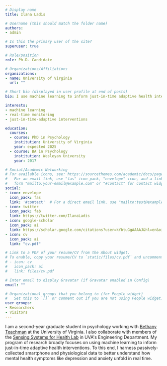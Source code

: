 ```yaml
---
# Display name
title: Ilana Ladis

# Username (this should match the folder name)
authors:
- admin

# Is this the primary user of the site?
superuser: true

# Role/position
role: Ph.D. Candidate

# Organizations/Affiliations
organizations:
- name: University of Virginia
  url: ""

# Short bio (displayed in user profile at end of posts)
bio: I use machine learning to inform just-in-time adaptive health interventions. 

interests:
- machine learning
- real-time monitoring
- just-in-time-adaptive interventions

education:
  courses:
  - course: PhD in Psychology
    institution: University of Virginia
    year: expected 2025
  - course: BA in Psychology
    institution: Wesleyan University
    year: 2017

# Social/Academic Networking
# For available icons, see: https://sourcethemes.com/academic/docs/page-builder/#icons
#   For an email link, use "fas" icon pack, "envelope" icon, and a link in the
#   form "mailto:your-email@example.com" or "#contact" for contact widget.
social:
- icon: envelope
  icon_pack: fas
  link: '#contact'  # For a direct email link, use "mailto:test@example.org".
- icon: twitter
  icon_pack: fab
  link: https://twitter.com/IlanaLadis
- icon: google-scholar
  icon_pack: ai
  link: https://scholar.google.com/citations?user=kYbtuGgAAAAJ&hl=en&oi=ao
- icon: cv
  icon_pack: ai
  link: "cv.pdf"

# Link to a PDF of your resume/CV from the About widget.
# To enable, copy your resume/CV to `static/files/cv.pdf` and uncomment the lines below.
# - icon: cv
#   icon_pack: ai
#   link: files/cv.pdf

# Enter email to display Gravatar (if Gravatar enabled in Config)
email: ""

# Organizational groups that you belong to (for People widget)
#   Set this to `[]` or comment out if you are not using People widget.
user_groups:
- Researchers
- Visitors
---
```


I am a second-year graduate student in psychology working with <a href="http://teachman.org/labMembers.html" target="_top">Bethany Teachman</a> at the University of Virginia. I also collaborate with members of the <a href="https://faculty.virginia.edu/S2HeLab/team.php" target="_top">Sensing Systems for Health Lab</a> in UVA's Engineering Department. My program of research broadly focuses on using machine learning to inform just-in-time adaptive health interventions. To this end, I harness passively-collected smartphone and physiological data to better understand how mental health symptoms like depression and anxiety unfold in real time. 
